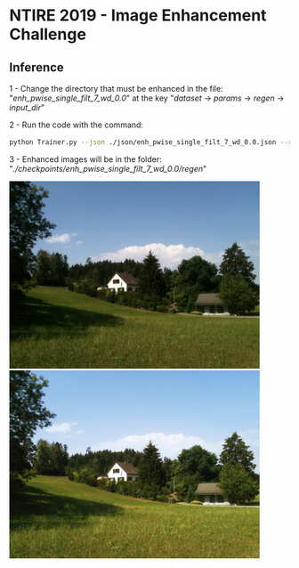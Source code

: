 # NTIRE 2019 - Image Enhancement Challenge

## Inference

1 - Change the directory that must be enhanced in the file: "_enh\_pwise\_single\_filt\_7\_wd\_0.0_" at the key "_dataset_ &rightarrow; _params_ &rightarrow; _regen_ &rightarrow; _input_dir_"

2 - Run the code with the command:

```sh
python Trainer.py --json ./json/enh_pwise_single_filt_7_wd_0.0.json --regen
```

3 - Enhanced images will be in the folder: "_./checkpoints/enh_pwise_single_filt_7_wd_0.0/regen_"

<img src="https://raw.githubusercontent.com/dros1986/content-preserving-tone-adjustment-for-image-enhancement/master/images/in.jpg" width="450"> <img src="https://raw.githubusercontent.com/dros1986/content-preserving-tone-adjustment-for-image-enhancement/master/images/out.jpg" width="450">
